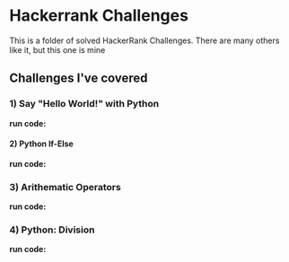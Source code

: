 # Hackerrank Challenges

This is a folder of solved HackerRank Challenges. There are many others like it, but this one is mine

## Challenges I've covered

### 1) Say "Hello World!" with Python
   __run code:__ 
#### 2) Python If-Else
   __run code:__
### 3) Arithematic Operators
__run code:__

### 4) Python: Division
__run code:__ 

